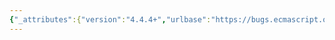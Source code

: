 ```yaml
---
{"_attributes":{"version":"4.4.4+","urlbase":"https://bugs.ecmascript.org/","maintainer":"dherman@mozilla.com"},"bug":{"bug_id":516,"creation_ts":"2012-07-12 11:02:00 -0700","short_desc":"15.3.2.1 Missing specification of Unicode interpretation of function body","delta_ts":"2014-12-01 20:44:11 -0800","product":"Draft for 6th Edition","component":"technical issue","version":"Rev 9: July 8, 2012 Draft","rep_platform":"All","op_sys":"All","bug_status":"VERIFIED","resolution":"FIXED","priority":"Normal","bug_severity":"major","everconfirmed":true,"reporter":{"uid":"ecmascriptbugs","name":"Norbert"},"assigned_to":{"uid":"allen","name":"Allen Wirfs-Brock"},"long_desc":[{"commentid":1292,"comment_count":0,"who":{"uid":"ecmascriptbugs","name":"Norbert"},"bug_when":"2012-07-12 11:02:31 -0700","thetext":"15.3.2.1 doesn't specify how the String value bodyText is converted to the Unicode code point sequence that's expected as source text.\n\nNote the related issue in eval - bug 513."},{"commentid":1568,"comment_count":1,"who":{"uid":"allen","name":"Allen Wirfs-Brock"},"bug_when":"2012-08-30 16:21:25 -0700","thetext":"corrected in editor's draft"},{"commentid":1633,"comment_count":2,"who":{"uid":"allen","name":"Allen Wirfs-Brock"},"bug_when":"2012-09-28 12:23:50 -0700","thetext":"fixed in rev10, Sept. 27 2012 draft"},{"commentid":9625,"comment_count":3,"who":{"uid":"ecmascriptbugs","name":"Norbert"},"bug_when":"2014-07-27 19:48:29 -0700","thetext":"Checked in rev 26 draft: There's now a cross-reference from section 19.2.1.1 to section 10.1.1, but that's not the right section to reference - it describes the mapping from a code point to UTF-16, while we need the mapping from a sequence of UTF-16 code units to a sequence of code points. The algorithm that needs to be referenced here is the one at the end of section 6.1.1.\n\n(This bug was actually correctly fixed in rev 10, but somewhere in between the reference got changed to the wrong section)."},{"commentid":9721,"comment_count":4,"who":{"uid":"allen","name":"Allen Wirfs-Brock"},"bug_when":"2014-08-07 15:33:13 -0700","thetext":"changed reference to 6.1.4 here and at several other places\n\nfixed in rev27 editor's draft"},{"commentid":9867,"comment_count":5,"who":{"uid":"allen","name":"Allen Wirfs-Brock"},"bug_when":"2014-08-25 08:29:19 -0700","thetext":"fixed in rev27 draft"},{"commentid":10697,"comment_count":6,"who":{"uid":"ecmascriptbugs","name":"Norbert"},"bug_when":"2014-12-01 20:44:11 -0800","thetext":"Verified in rev 28 draft."}]}}
---
```

